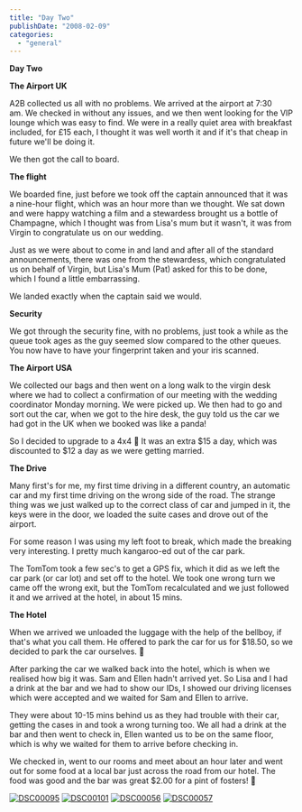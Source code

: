```yaml
---
title: "Day Two"
publishDate: "2008-02-09"
categories: 
  - "general"
---
```


**Day Two**

**The Airport UK**

A2B collected us all with no problems. We arrived at the airport at 7:30 am. We checked in without any issues, and we then went looking for the VIP lounge which was easy to find. We were in a really quiet area with breakfast included, for £15 each, I thought it was well worth it and if it's that cheap in future we'll be doing it.

We then got the call to board.

**The flight**

We boarded fine, just before we took off the captain announced that it was a nine-hour flight, which was an hour more than we thought. We sat down and were happy watching a film and a stewardess brought us a bottle of Champagne, which I thought was from Lisa's mum but it wasn't, it was from Virgin to congratulate us on our wedding.

Just as we were about to come in and land and after all of the standard announcements, there was one from the stewardess, which congratulated us on behalf of Virgin, but Lisa's Mum (Pat) asked for this to be done,  which I found a little embarrassing.

We landed exactly when the captain said we would.

**Security**

We got through the security fine, with no problems, just took a while as the queue took ages as the guy seemed slow compared to the other queues.  You now have to have your fingerprint taken and your iris scanned.

**The Airport USA**

We collected our bags and then went on a long walk to the virgin desk where we had to collect a confirmation of our meeting with the wedding coordinator Monday morning. We were picked up. We then had to go and sort out the car, when we got to the hire desk, the guy told us the car we had got in the UK when we booked was like a panda!

So I decided to upgrade to a 4x4 🙂 It was an extra $15 a day, which was discounted to $12 a day as we were getting married.

**The Drive**

Many first's for me, my first time driving in a different country, an automatic car and my first time driving on the wrong side of the road. The strange thing was we just walked up to the correct class of car and jumped in it, the keys were in the door, we loaded the suite cases and drove out of the airport.

For some reason I was using my left foot to break, which made the breaking very interesting. I pretty much kangaroo-ed out of the car park.

The TomTom took a few sec's to get a GPS fix, which it did as we left the car park (or car lot) and set off to the hotel. We took one wrong turn we came off the wrong exit, but the TomTom recalculated and we just followed it and we arrived at the hotel, in about 15 mins.

**The Hotel**

When we arrived we unloaded the luggage with the help of the bellboy, if that's what you call them. He offered to park the car for us for $18.50, so we decided to park the car ourselves. 🙂

After parking the car we walked back into the hotel, which is when we realised how big it was. Sam and Ellen hadn't arrived yet. So Lisa and I had a drink at the bar and we had to show our IDs, I showed our driving licenses which were accepted and we waited for Sam and Ellen to arrive.

They were about 10-15 mins behind us as they had trouble with their car, getting the cases in and took a wrong turning too. We all had a drink at the bar and then went to check in, Ellen wanted us to be on the same floor, which is why we waited for them to arrive before checking in.

We checked in, went to our rooms and meet about an hour later and went out for some food at a local bar just across the road from our hotel. The food was good and the bar was great $2.00 for a pint of fosters! 🙂

[![DSC00095](/images/dsc00095-thumb.jpg)](/images/dsc00095.jpg) [![DSC00101](/images/dsc00101-thumb.jpg)](/images/dsc00101.jpg) [![DSC00056](/images/dsc00056-thumb.jpg)](/images/dsc00056.jpg) [![DSC00057](/images/dsc00057-thumb.jpg)](/images/dsc00057.jpg)
